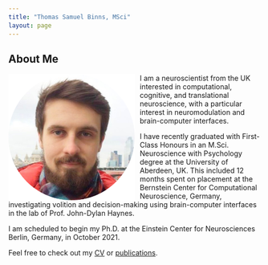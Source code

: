 ```yaml
---
title: "Thomas Samuel Binns, MSci"
layout: page
---
```


## About Me

<img width= "50%" height= "auto" style= "float: left; margin-right: 10px;" src= "Website_Profile_Pic.png">

I am a neuroscientist from the UK interested in computational, cognitive, and translational neuroscience, with a particular interest in neuromodulation and brain-computer interfaces.

I have recently graduated with First-Class Honours in an M.Sci. Neuroscience with Psychology degree at the University of Aberdeen, UK. This included 12 months spent on placement at the Bernstein Center for Computational Neuroscience, Germany, investigating volition and decision-making using brain-computer interfaces in the lab of Prof. John-Dylan Haynes.

I am scheduled to begin my Ph.D. at the Einstein Center for Neurosciences Berlin, Germany, in October 2021.

Feel free to check out my [CV](/CV/) or [publications](/publications/).
